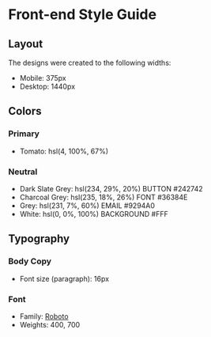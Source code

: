 # Front-end Style Guide

## Layout

The designs were created to the following widths:

- Mobile: 375px
- Desktop: 1440px

## Colors

### Primary

- Tomato: hsl(4, 100%, 67%)

### Neutral

- Dark Slate Grey: hsl(234, 29%, 20%) BUTTON #242742
- Charcoal Grey: hsl(235, 18%, 26%) FONT #36384E
- Grey: hsl(231, 7%, 60%) EMAIL #9294A0
- White: hsl(0, 0%, 100%) BACKGROUND #FFF

## Typography

### Body Copy

- Font size (paragraph): 16px

### Font

- Family: [Roboto](https://fonts.google.com/specimen/Roboto)
- Weights: 400, 700
